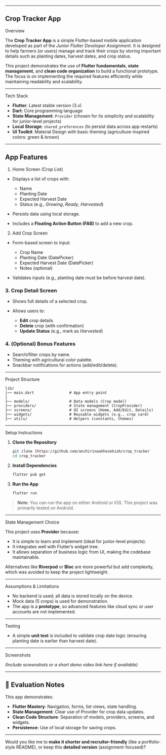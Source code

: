 
---

 ## Crop Tracker App

 Overview

The **Crop Tracker App** is a simple Flutter-based mobile application developed as part of the *Junior Flutter Developer Assignment*. It is designed to help farmers (or users) manage and track their crops by storing important details such as planting dates, harvest dates, and crop status.

This project demonstrates the use of **Flutter fundamentals**, **state management**, and **clean code organization** to build a functional prototype. The focus is on implementing the required features efficiently while maintaining readability and scalability.

---

Tech Stack

* **Flutter**: Latest stable version (3.x)
* **Dart**: Core programming language
* **State Management**: `Provider` (chosen for its simplicity and scalability for junior-level projects)
* **Local Storage**: `shared_preferences` (to persist data across app restarts)
* **UI Toolkit**: Material Design with basic theming (agriculture-inspired colors: green & brown)

---

## App Features

1. Home Screen (Crop List)

* Displays a list of crops with:

  * Name
  * Planting Date
  * Expected Harvest Date
  * Status (e.g., *Growing*, *Ready*, *Harvested*)
* Persists data using local storage.
* Includes a **Floating Action Button (FAB)** to add a new crop.

 2. Add Crop Screen

* Form-based screen to input:

  * Crop Name
  * Planting Date (DatePicker)
  * Expected Harvest Date (DatePicker)
  * Notes (optional)
* Validates inputs (e.g., planting date must be before harvest date).

### 3. Crop Detail Screen

* Shows full details of a selected crop.
* Allows users to:

  * **Edit** crop details
  * **Delete** crop (with confirmation)
  * **Update Status** (e.g., mark as *Harvested*)

### 4. (Optional) Bonus Features

* Search/filter crops by name.
* Theming with agricultural color palette.
* Snackbar notifications for actions (add/edit/delete).

---

Project Structure

```plaintext
lib/
│── main.dart                # App entry point
│
├── models/                  # Data models (Crop model)
├── providers/               # State management (CropProvider)
├── screens/                 # UI screens (Home, Add/Edit, Details)
├── widgets/                 # Reusable widgets (e.g., crop card)
├── utils/                   # Helpers (constants, themes)
```

---

Setup Instructions

1. **Clone the Repository**

   ```bash
   git clone (https://github.com/anchirinaahhezekiah/crop_tracker
   cd crop_tracker
   ```

2. **Install Dependencies**

   ```bash
   flutter pub get
   ```

3. **Run the App**

   ```bash
   flutter run
   ```

> **Note**: You can run the app on either Android or iOS. This project was primarily tested on Android.

---

State Management Choice

This project uses **Provider** because:

* It is simple to learn and implement (ideal for junior-level projects).
* It integrates well with Flutter’s widget tree.
* It allows separation of business logic from UI, making the codebase maintainable.

Alternatives like **Riverpod** or **Bloc** are more powerful but add complexity, which was avoided to keep the project lightweight.

---

Assumptions & Limitations

* No backend is used; all data is stored locally on the device.
* Mock data (5 crops) is used for demonstration.
* The app is a **prototype**, so advanced features like cloud sync or user accounts are not implemented.

---

Testing

* A simple **unit test** is included to validate crop date logic (ensuring planting date is earlier than harvest date).

---

Screenshots 

*(Include screenshots or a short demo video link here if available)*

---

## 📝 Evaluation Notes

This app demonstrates:

* **Flutter Mastery**: Navigation, forms, list views, state handling.
* **State Management**: Clear use of Provider for crop data updates.
* **Clean Code Structure**: Separation of models, providers, screens, and widgets.
* **Persistence**: Use of local storage for saving crops.

---

Would you like me to **make it shorter and recruiter-friendly** (like a portfolio-style README), or keep this **detailed version** (assignment-focused)?
